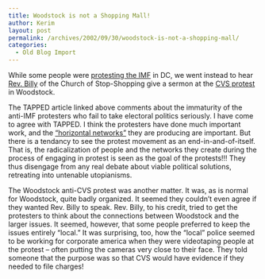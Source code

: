 ```yaml
---
title: Woodstock is not a Shopping Mall!
author: Kerim
layout: post
permalink: /archives/2002/09/30/woodstock-is-not-a-shopping-mall/
categories:
  - Old Blog Import
---
```

While some people were <a href="http://www.prospect.org/webfeatures/2002/09/tapped-s-09-23.html#530pmprotesters" onclick="_gaq.push(['_trackEvent', 'outbound-article', 'http://www.prospect.org/webfeatures/2002/09/tapped-s-09-23.html#530pmprotesters', 'protesting the IMF']);" >protesting the IMF</a> in DC, we went instead to hear <a href="http://revbilly.com/index.html" onclick="_gaq.push(['_trackEvent', 'outbound-article', 'http://revbilly.com/index.html', 'Rev. Billy']);" >Rev. Billy</a> of the Church of Stop-Shopping give a sermon at the <a href="http://www.dailyfreeman.com/site/news.cfm?BRD=1769&dept_id=74969&newsid=5533892&PAG=461&rfi=9" onclick="_gaq.push(['_trackEvent', 'outbound-article', 'http://www.dailyfreeman.com/site/news.cfm?BRD=1769&dept_id=74969&newsid=5533892&PAG=461&rfi=9', 'CVS protest']);" >CVS protest</a> in Woodstock.

The TAPPED article linked above comments about the immaturity of the anti-IMF protesters who fail to take electoral politics seriously. I have come to agree with TAPPED. I think the protesters have done much important work, and the <a href="http://www.newleftreview.net/NLR24806.shtml" onclick="_gaq.push(['_trackEvent', 'outbound-article', 'http://www.newleftreview.net/NLR24806.shtml', '&#8220;horizontal networks&#8221;']);" >&#8220;horizontal networks&#8221;</a> they are producing are important. But there is a tendancy to see the protest movement as an end-in-and-of-itself. That is, the radicalization of people and the networks they create during the process of engaging in protest is seen as the goal of the protests!!! They thus disengage from any real debate about viable political solutions, retreating into untenable utopianisms.

The Woodstock anti-CVS protest was another matter. It was, as is normal for Woodstock, quite badly organized. It seemed they couldn&#8217;t even agree if they wanted Rev. Billy to speak. Rev. Billy, to his credit, tried to get the protesters to think about the connections between Woodstock and the larger issues. It seemed, however, that some people preferred to keep the issues entirely &#8220;local.&#8221; It was surprising, too, how the &#8220;local&#8221; police seemed to be working for corporate america when they were videotaping people at the protest &#8211; often putting the cameras very close to their face. They told someone that the purpose was so that CVS would have evidence if they needed to file charges!

